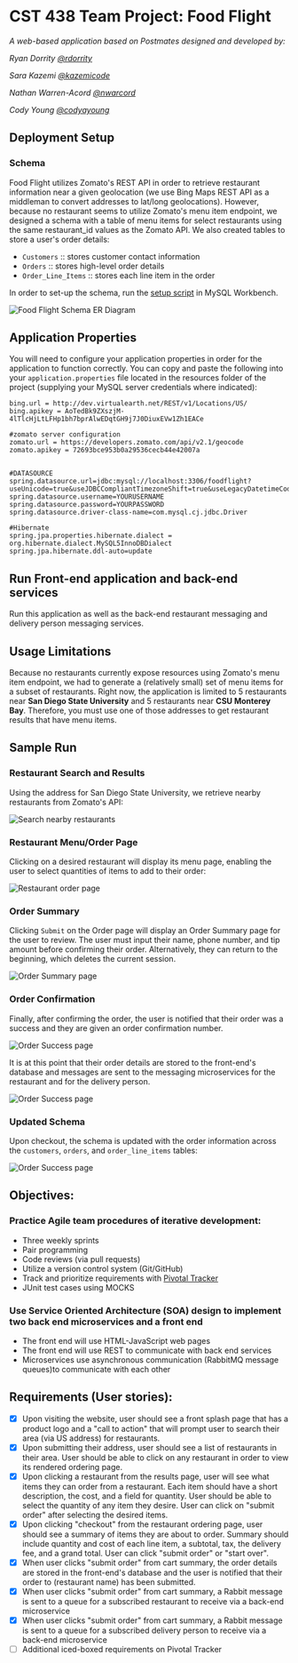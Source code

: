 

# CST 438 Team Project: Food Flight
*A web-based application based on Postmates designed and developed by:*

*Ryan Dorrity [@rdorrity](https://github.com/rdorrity/)*

*Sara Kazemi [@kazemicode](https://github.com/kazemicode/)*

*Nathan Warren-Acord [@nwarcord](https://github.com/nwarcord/)*

*Cody Young [@codyayoung](https://github.com/codyayoung/)*

## Deployment Setup
### Schema
Food Flight utilizes Zomato's REST API in order to retrieve restaurant information near a given geolocation (we use Bing Maps REST API as a middleman to convert addresses to lat/long geolocations). However, because no restaurant seems to utilize Zomato's menu item endpoint, we designed a schema with a table of menu items for select restaurants using the same restaurant_id values as the Zomato API. We also created tables to store a user's order details:
* `Customers` :: stores customer contact information
* `Orders` :: stores high-level order details
* `Order_Line_Items` :: stores each line item in the order 

In order to set-up the schema, run the [setup script](https://gist.github.com/kazemicode/4e6b2fd8ba1835620e99ca721159fc46#file-foodflight-sql) in MySQL Workbench.

![Food Flight Schema ER Diagram](docs/er-diagram.png)

## Application Properties
You will need to configure your application properties in order for the application to function correctly. You can copy and paste the following into your `application.properties` file located in the resources folder of the project (supplying your MySQL server credentials where indicated):

```#Bing and Zomato API url and keys
bing.url = http://dev.virtualearth.net/REST/v1/Locations/US/
bing.apikey = AoTedBk9ZXszjM-4lTlcHjLtLFHp1bh7bprAlwEDqtGH9j7J0DiuxEVw1Zh1EACe

#zomato server configuration
zomato.url = https://developers.zomato.com/api/v2.1/geocode
zomato.apikey = 72693bce953b0a29536cecb44e42007a


#DATASOURCE
spring.datasource.url=jdbc:mysql://localhost:3306/foodflight?useUnicode=true&useJDBCCompliantTimezoneShift=true&useLegacyDatetimeCode=false&serverTimezone=UTC
spring.datasource.username=YOURUSERNAME
spring.datasource.password=YOURPASSWORD
spring.datasource.driver-class-name=com.mysql.cj.jdbc.Driver

#Hibernate
spring.jpa.properties.hibernate.dialect = org.hibernate.dialect.MySQL5InnoDBDialect
spring.jpa.hibernate.ddl-auto=update 
```
## Run Front-end application and back-end services
Run this application as well as the back-end restaurant messaging and delivery person messaging services.

## Usage Limitations
Because no restaurants currently expose resources using Zomato's menu item endpoint, we had to generate a (relatively small) set of menu items for a subset of restaurants. Right now, the application is limited to 5 restaurants near **San Diego State University** and 5 restaurants near **CSU Monterey Bay**. Therefore, you must use one of those addresses to get restaurant results that have menu items.

## Sample Run
### Restaurant Search and Results
Using the address for San Diego State University, we retrieve nearby restaurants from Zomato's API: 

![Search nearby restaurants](docs/ff1.gif)


### Restaurant Menu/Order Page
Clicking on a desired restaurant will display its menu page, enabling the user to select quantities of items to add to their order:

![Restaurant order page](docs/ff2.gif)

### Order Summary
Clicking `Submit` on the Order page will display an Order Summary page for the user to review. The user must input their name, phone number, and tip amount before confirming their order. Alternatively, they can return to the beginning, which deletes the current session.

![Order Summary page](docs/ff3.gif)

### Order Confirmation
Finally, after confirming the order, the user is notified that their order was a success and they are given an order confirmation number.

![Order Success page](docs/ff4.gif)

 It is at this point that their order details are stored to the front-end's database and messages are sent to the messaging microservices for the restaurant and for the delivery person.
 
 ![Order Success page](docs/ff5.gif)


### Updated Schema
Upon checkout, the schema is updated with the order information across the `customers`, `orders`, and `order_line_items` tables:

![Order Success page](docs/ff6.gif)

## Objectives:
### Practice Agile team procedures of iterative development: 
* Three weekly sprints
* Pair programming 
* Code reviews (via pull requests) 
* Utilize a version control system (Git/GitHub)
* Track and prioritize requirements with [Pivotal Tracker](https://www.pivotaltracker.com/n/projects/2440442) 
* JUnit test cases using MOCKS

### Use Service Oriented Architecture (SOA) design to implement two back end microservices and a front end
* The front end will use HTML-JavaScript web pages
* The front end will use REST to communicate with back end services
* Microservices use asynchronous communication (RabbitMQ message queues)to communicate with each other


## Requirements (User stories):
- [x] Upon visiting the website, user should see a front splash page that has a product logo and a "call to action" that will prompt user to search their area (via US address) for restaurants.
- [x] Upon submitting their address, user should see a list of restaurants in their area. User should be able to click on any restaurant in order to view its rendered ordering page.
- [x] Upon clicking a restaurant from the results page, user will see what items they can order from a restaurant. Each item should have a short description, the cost, and a field for quantity. 
User should be able to select the quantity of any item they desire. User can click on "submit order" after selecting the desired items.
- [x] Upon clicking "checkout" from the restaurant ordering page, user should see a summary of items they are about to order. Summary should include quantity and cost of each line item, a subtotal, tax, the delivery fee, and a grand total. User can click "submit order" or "start over". 
- [x] When user clicks "submit order" from cart summary, the order details are stored in the front-end's database and the user is notified that their order to (restaurant name) has been submitted. 
- [x] When user clicks "submit order" from cart summary, a Rabbit message is sent to a queue for a subscribed restaurant to receive via a back-end microservice
- [x] When user clicks "submit order" from cart summary, a Rabbit message is sent to a queue for a subscribed delivery person to receive via a back-end microservice
- [ ] Additional iced-boxed requirements on Pivotal Tracker

